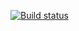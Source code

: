 [![Build status](https://ci.appveyor.com/api/projects/status/b70beckcwcwce72v?svg=true)](https://ci.appveyor.com/project/razor2246-del/partyhealth)

